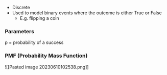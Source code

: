 

- Discrete 
- Used to model binary events where the outcome is either True or False
	- E.g. flipping a coin


### Parameters
p = probability of a success

### PMF (Probability Mass Function)

![[Pasted image 20230610102538.png]]



